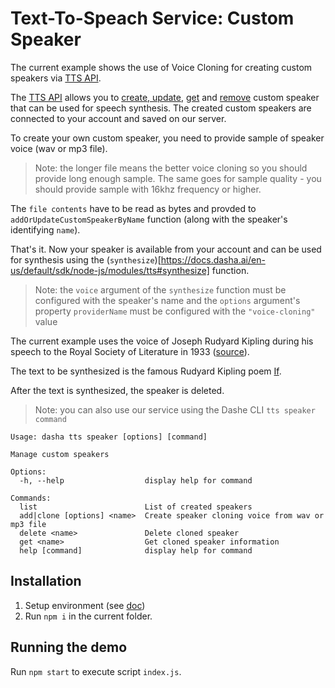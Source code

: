 # Text-To-Speach Service: Custom Speaker

The current example shows the use of Voice Cloning for creating custom speakers via [TTS API](https://docs.dasha.ai/en-us/default/sdk/node-js/modules/tts).

The [TTS API](https://docs.dasha.ai/en-us/default/sdk/node-js/modules/tts) allows you to [create, update](https://docs.dasha.ai/en-us/default/sdk/node-js/modules/tts#addorupdatecustomspeakerbyname), [get](https://docs.dasha.ai/en-us/default/sdk/node-js/modules/tts#getcustomspeakers) and [remove](https://docs.dasha.ai/en-us/default/sdk/node-js/modules/tts#deletecustomspeakerbyname) custom speaker that can be used for speech synthesis.
The created custom speakers are connected to your account and saved on our server.

To create your own custom speaker, you need to provide sample of speaker voice (wav or mp3 file).
> Note: the longer file means the better voice cloning so you should provide long enough sample.
The same goes for sample quality - you should provide sample with 16khz frequency or higher.

The `file contents` have to be read as bytes and provded to `addOrUpdateCustomSpeakerByName` function (along with the speaker's identifying `name`).

That's it. 
Now your speaker is available from your account and can be used for synthesis using the (`synthesize`)[https://docs.dasha.ai/en-us/default/sdk/node-js/modules/tts#synthesize] function.
> Note: the `voice` argument of the `synthesize` function must be configured with the speaker's name and the `options` argument's property `providerName` must be configured with the `"voice-cloning"` value

The current example uses the voice of Joseph Rudyard Kipling during his speech to the Royal Society of Literature in 1933 ([source](https://www.youtube.com/watch?v=QDcdKA4_KBM)).

The text to be synthesized is the famous Rudyard Kipling poem [If](https://en.wikipedia.org/wiki/If%E2%80%94).

After the text is synthesized, the speaker is deleted.

> Note: you can also use our service using the Dashe CLI `tts speaker command`
```
Usage: dasha tts speaker [options] [command]

Manage custom speakers

Options:
  -h, --help                  display help for command

Commands:
  list                        List of created speakers
  add|clone [options] <name>  Create speaker cloning voice from wav or mp3 file
  delete <name>               Delete cloned speaker
  get <name>                  Get cloned speaker information
  help [command]              display help for command
```

## Installation

1. Setup environment (see [doc](https://docs.dasha.ai/en-us/default/setup-enviroment/))
1. Run `npm i` in the current folder.

## Running the demo

Run `npm start` to execute script `index.js`.

